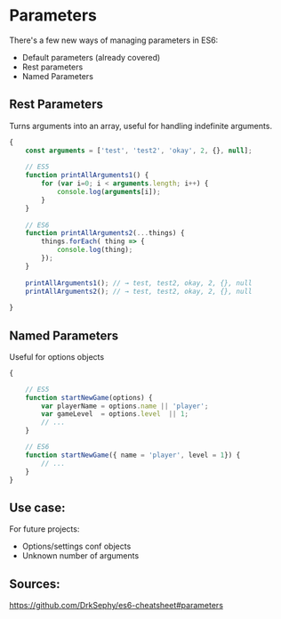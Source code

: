 
# Parameters


There's a few new ways of managing parameters in ES6:

- Default parameters (already covered)
- Rest parameters
- Named Parameters


## Rest Parameters

Turns arguments into an array, useful for handling indefinite arguments.

```javascript
{
    const arguments = ['test', 'test2', 'okay', 2, {}, null];
    
    // ES5
    function printAllArguments1() {
        for (var i=0; i < arguments.length; i++) {
            console.log(arguments[i]);
        }
    }
    
    // ES6
    function printAllArguments2(...things) {
        things.forEach( thing => {
            console.log(thing);
        });
    }
    
    printAllArguments1(); // → test, test2, okay, 2, {}, null
    printAllArguments2(); // → test, test2, okay, 2, {}, null
    
}
```



## Named Parameters

Useful for options objects

```javascript
{

    // ES5
    function startNewGame(options) {
        var playerName = options.name || 'player';
        var gameLevel  = options.level  || 1;
        // ...
    }

    // ES6
    function startNewGame({ name = 'player', level = 1}) {
        // ...
    }
}
```



## Use case: 

For future projects:

- Options/settings conf objects
- Unknown number of arguments

## Sources:
https://github.com/DrkSephy/es6-cheatsheet#parameters
